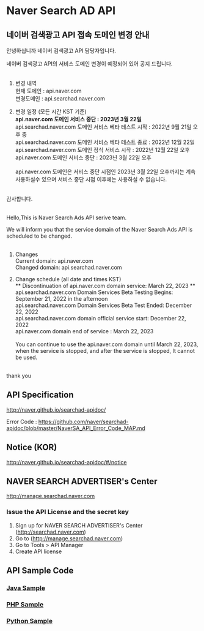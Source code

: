# Naver Search AD API

## 네이버 검색광고 API 접속 도메인 변경 안내



안녕하십니까 네이버 검색광고 API 담당자입니다. <br>

네이버 검색광고 API의 서비스 도메인 변경이 예정되어 있어 공지 드립니다. <br>
<br>
1. 변경 내역<br> 
 현재 도메인 : api.naver.com<br>
 변경도메인 : api.searchad.naver.com<br>

2. 변경 일정 (모든 시간 KST 기준)<br>
   **api.naver.com 도메인 서비스 중단 :  2023년 3월 22일**  <br>
   api.searchad.naver.com 도메인 서비스 베타  테스트 시작 : 2022년 9월 21일  오후 중 <br>
   api.searchad.naver.com 도메인 서비스 베타 테스트 종료 : 2022년 12월 22일 <br>
   api.searchad.naver.com 도메인 정식 서비스 시작 : 2022년 12월 22일 오후<br>
   api.naver.com 도메인 서비스 중단 : 2023년 3월 22일 오후<br>
   <br>
   api.naver.com 도메인은 서비스 중단 시점인 2023년 3월 22일 오후까지는 계속 사용하실수 있으며 서비스 중단 시점 이후에는 
   사용하실 수 없습니다. <br>
<br>
감사합니다. <br><br>

Hello,This is Naver Search Ads API serive team. <br>

We will inform you that the service domain of the Naver Search Ads API is scheduled to be changed. <br>
<br>
1. Changes<br>
 Current domain: api.naver.com<br>
 Changed domain: api.searchad.naver.com<br>

2. Change schedule (all date and times KST)<br>
   **  Discontinuation of api.naver.com domain service: March 22, 2023 **  <br>
   api.searchad.naver.com Domain Services Beta Testing Begins: September 21, 2022 in the afternoon <br>
   api.searchad.naver.com Domain Services Beta Test Ended: December 22, 2022 <br>
   api.searchad.naver.com domain official service start: December 22, 2022<br>
   api.naver.com domain end of service : March 22, 2023<br>
   <br>
   You can continue to use the api.naver.com domain until March 22, 2023, when the service is stopped, and after the service is stopped,
   It cannot be used. <br>
<br>
thank you<br>

## API Specification
http://naver.github.io/searchad-apidoc/

Error Code : https://github.com/naver/searchad-apidoc/blob/master/NaverSA_API_Error_Code_MAP.md

## Notice (KOR)
http://naver.github.io/searchad-apidoc/#/notice

## NAVER SEARCH ADVERTISER's Center
http://manage.searchad.naver.com

### Issue the API License and the secret key

1. Sign up for NAVER SEARCH ADVERTISER's Center (http://searchad.naver.com)
2. Go to (http://manage.searchad.naver.com)
3. Go to Tools > API Manager
4. Create API license


## API Sample Code

### [Java Sample](java-sample)
### [PHP Sample](php-sample)
### [Python Sample](python-sample)
